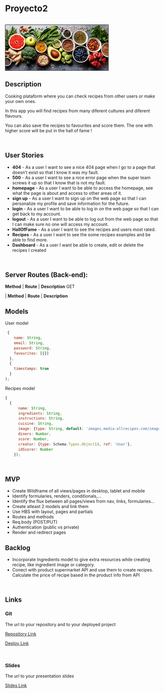 # Proyecto2

<br>

<img src="./public/images/cuisine.jpg" style="border: 1px solid black">

<br>

## Description

Cooking plataform where you can check recipes from other users or make your own ones. 

In this app you will find recipes from many diferent cultures and diferent flavours.

You can also save the recipes to favourites and score them. The one with higher score will be put in the hall of fame !


<br>

## User Stories

- **404** - As a user I want to see a nice 404 page when I go to a page that doesn’t exist so that I know it was my fault.
- **500** - As a user I want to see a nice error page when the super team screws it up so that I know that is not my fault.
- **homepage** - As a user I want to be able to access the homepage, see what the page is about and access to other areas of it.
- **sign up** - As a user I want to sign up on the web page so that I can personalize my profile and save information for the future.
- **login** - As a user I want to be able to log in on the web page so that I can get back to my account.
- **logout** - As a user I want to be able to log out from the web page so that I can make sure no one will access my account.
- **HallOfFame** - As a user I want to see the recipes and users most rated.
- **Recipes** - As a user I want to see the some recipes examples and be able to find more.
- **Dashboard** - As a user I want be able to create, edit or delete the recipes I created

<br>

## Server Routes (Back-end):


**Method** | **Route**                    | **Description** 
    GET         


| **Method** | **Route**                    | **Description**     

## Models

User model

```javascript
 {
    name: String,
    email: String,
    password: String,
    favourites: [{}]
  },
  {
    timestamps: true
  }
);

```

Recipes model

```javascript
{
  {
      name: String,
      ingredients: String,
      instructions: String,
      cuisine: String,
      image: {type: String, default: 'images.media-allrecipes.com/images/75131.jpg'},
      diners: Number,
      score: Number,
      creator: {type: Schema.Types.ObjectId, ref: 'User'},
      idScorer: Number
    });

```

<br>

## MVP

- Create Wildframe of all views/pages in desktop, tablet and mobile
- Identify formularies, renders, conditionals,...
- Identify the flux between all pages/views from nav, links, formularies...
- Create atleast 2 models and link them
- Use HBS with layout, pages and partials
- Routes and methods
- Req.body (POST/PUT)
- Authentication (public vs private)
- Render and redirect pages


## Backlog

- Incorporate Ingredients model to give extra resources while creating recipe, like ingredient image or category.
- Conect with product supermarket API and use them to create recipes. Calculate the price of recipe based in the product info from API

<br>

## Links

### Git

The url to your repository and to your deployed project

[Repository Link](https://github.com/GitSkynet/IronCheff)

[Deploy Link]()

<br>

### Slides

The url to your presentation slides

[Slides Link](https://docs.google.com/presentation/d/1RQLUIY-BDFEMu_HrmuHMXSfhpknRR8VYyPllry5VuN4/edit#slide=id.p)